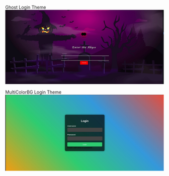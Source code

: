 Ghost Login Theme
![ghostLoginTem](./ghostlogin/ghostLoginTem.jpg)

MultiColorBG Login Theme
![multiColorBGloginTem](./multiColorBGlogin/multiColorBGloginTem.jpg)
